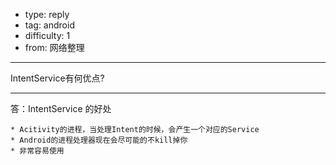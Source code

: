 - type: reply
- tag: android
- difficulty:  1
- from: 网络整理

--------

IntentService有何优点?

---------

答：IntentService 的好处
```  
* Acitivity的进程，当处理Intent的时候，会产生一个对应的Service
* Android的进程处理器现在会尽可能的不kill掉你
* 非常容易使用
```
　　

